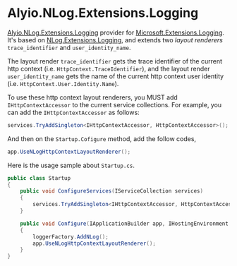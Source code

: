 # Alyio.NLog.Extensions.Logging

[Alyio.NLog.Extensions.Logging](https://github.com/qqbuby/Alyio.NLog.Extensions.Logging) provider for [Microsoft.Extensions.Logging](https://github.com/aspnet/Logging). It's based on [NLog.Extensions.Logging](https://github.com/NLog/NLog.Extensions.Logging), and extends two *layout renderers* `trace_identifier` and `user_identity_name`.

The layout render `trace_identifier` gets the trace identifier of the current http context (i.e. `HttpContext.TraceIdentifier`), and the layout render `user_identity_name` gets the name of the current http context user identity (i.e. `HttpContext.User.Identity.Name`).

To use these http context layout renderers, you MUST add `IHttpContextAccessor` to the current service collections. For example, you can add the `IHttpContextAccessor` as follows:

```cs
services.TryAddSingleton<IHttpContextAccessor, HttpContextAccessor>();
```

And then on the `Startup.Cofigure` method, add the follow codes,

```cs
app.UseNLogHttpContextLayoutRenderer();
```
Here is the usage sample about `Startup.cs`.

```cs
public class Startup
{
    public void ConfigureServices(IServiceCollection services)
    {
        services.TryAddSingleton<IHttpContextAccessor, HttpContextAccessor>();
    }

    public void Configure(IApplicationBuilder app, IHostingEnvironment env, ILoggerFactory loggerFactory)
    {
        loggerFactory.AddNLog();
        app.UseNLogHttpContextLayoutRenderer();
    }
}
```
